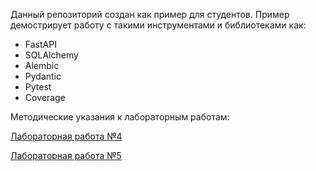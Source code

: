 Данный репозиторий создан как пример для студентов.
Пример демострирует работу с такими инструментами и библиотеками как:
* FastAPI
* SQLAlchemy
* Alembic
* Pydantic
* Pytest
* Coverage

Методические указания к лабораторным работам:

[Лабораторная работа №4](manuals/lab4.md)

[Лабораторная работа №5](manuals/lab5.md)
